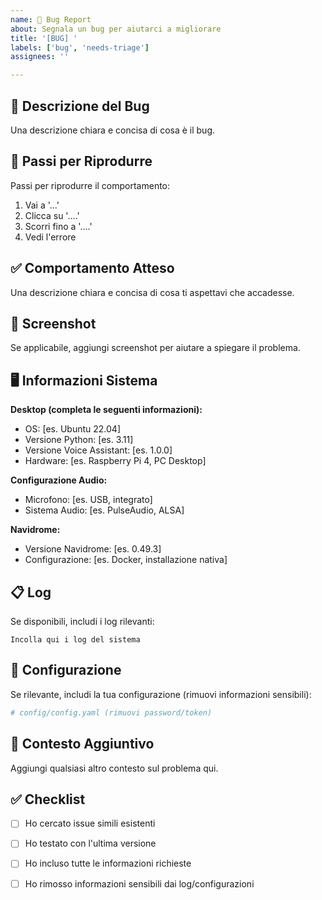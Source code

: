 ```yaml
---
name: 🐛 Bug Report
about: Segnala un bug per aiutarci a migliorare
title: '[BUG] '
labels: ['bug', 'needs-triage']
assignees: ''

---
```


## 🐛 Descrizione del Bug
Una descrizione chiara e concisa di cosa è il bug.

## 🔄 Passi per Riprodurre
Passi per riprodurre il comportamento:
1. Vai a '...'
2. Clicca su '....'
3. Scorri fino a '....'
4. Vedi l'errore

## ✅ Comportamento Atteso
Una descrizione chiara e concisa di cosa ti aspettavi che accadesse.

## 📸 Screenshot
Se applicabile, aggiungi screenshot per aiutare a spiegare il problema.

## 🖥️ Informazioni Sistema
**Desktop (completa le seguenti informazioni):**
 - OS: [es. Ubuntu 22.04]
 - Versione Python: [es. 3.11]
 - Versione Voice Assistant: [es. 1.0.0]
 - Hardware: [es. Raspberry Pi 4, PC Desktop]

**Configurazione Audio:**
 - Microfono: [es. USB, integrato]
 - Sistema Audio: [es. PulseAudio, ALSA]

**Navidrome:**
 - Versione Navidrome: [es. 0.49.3]
 - Configurazione: [es. Docker, installazione nativa]

## 📋 Log
Se disponibili, includi i log rilevanti:
```
Incolla qui i log del sistema
```

## 🔧 Configurazione
Se rilevante, includi la tua configurazione (rimuovi informazioni sensibili):
```yaml
# config/config.yaml (rimuovi password/token)
```

## 📝 Contesto Aggiuntivo
Aggiungi qualsiasi altro contesto sul problema qui.

## ✅ Checklist
- [ ] Ho cercato issue simili esistenti
- [ ] Ho testato con l'ultima versione
- [ ] Ho incluso tutte le informazioni richieste
- [ ] Ho rimosso informazioni sensibili dai log/configurazioni

